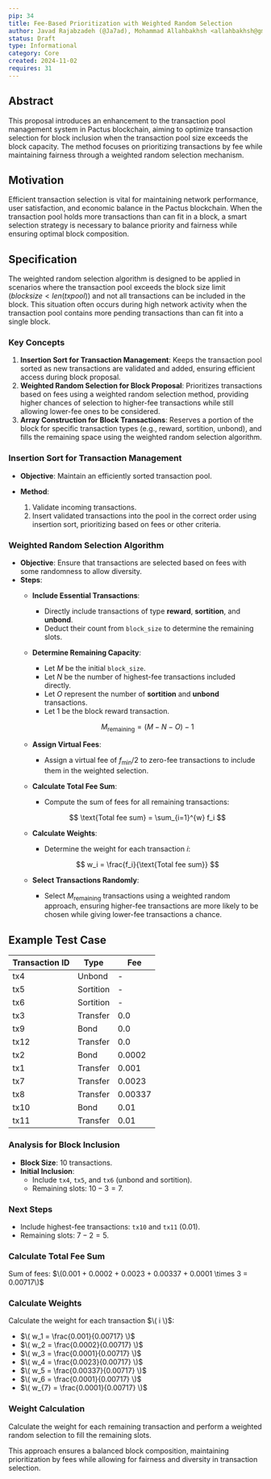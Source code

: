```yaml
---
pip: 34
title: Fee-Based Prioritization with Weighted Random Selection
author: Javad Rajabzadeh (@Ja7ad), Mohammad Allahbakhsh <allahbakhsh@gmail.com>
status: Draft
type: Informational
category: Core
created: 2024-11-02
requires: 31
---
```


## Abstract

This proposal introduces an enhancement to the transaction pool management system in Pactus blockchain, aiming to optimize
transaction selection for block inclusion when the transaction pool size exceeds the block capacity. The method focuses on
prioritizing transactions by fee while maintaining fairness through a weighted random selection mechanism.

## Motivation

Efficient transaction selection is vital for maintaining network performance, user satisfaction, and economic balance in the
Pactus blockchain. When the transaction pool holds more transactions than can fit in a block, a smart selection strategy is
necessary to balance priority and fairness while ensuring optimal block composition.

## Specification

The weighted random selection algorithm is designed to be applied in scenarios where the transaction pool exceeds the block
size limit ($block size < len(tx pool)$) and not all transactions can be included in the block. This situation often occurs
during high network activity when the transaction pool contains more pending transactions than can fit into a single block.

### Key Concepts

1. **Insertion Sort for Transaction Management**: Keeps the transaction pool sorted as new transactions are validated and added,
ensuring efficient access during block proposal.
2. **Weighted Random Selection for Block Proposal**: Prioritizes transactions based on fees using a weighted random selection method,
providing higher chances of selection to higher-fee transactions while still allowing lower-fee ones to be considered.
3. **Array Construction for Block Transactions**: Reserves a portion of the block for specific transaction types (e.g., reward,
sortition, unbond), and fills the remaining space using the weighted random selection algorithm.

### Insertion Sort for Transaction Management

- **Objective**: Maintain an efficiently sorted transaction pool.
- **Method**:
  
  1. Validate incoming transactions.
  2. Insert validated transactions into the pool in the correct order using insertion sort, prioritizing based on fees or other criteria.

### Weighted Random Selection Algorithm

- **Objective**: Ensure that transactions are selected based on fees with some randomness to allow diversity.
- **Steps**:
  - **Include Essential Transactions**:
    - Directly include transactions of type **reward**, **sortition**, and **unbond**.
    - Deduct their count from `block_size` to determine the remaining slots.
  - **Determine Remaining Capacity**:
    - Let $M$ be the initial `block_size`.
    - Let $N$ be the number of highest-fee transactions included directly.
    - Let $O$ represent the number of **sortition** and **unbond** transactions.
    - Let $1$ be the block reward transaction.
      
    $$
    M_{\text{remaining}} = (M - N - O) - 1
    $$

  - **Assign Virtual Fees**:
    
    - Assign a virtual fee of $f_{\text{min}} / 2$ to zero-fee transactions to include them in the weighted selection.
  
  - **Calculate Total Fee Sum**:
    
    - Compute the sum of fees for all remaining transactions:
      
    $$
    \text{Total fee sum} = \sum_{i=1}^{w} f_i
    $$

  - **Calculate Weights**:
    
    - Determine the weight for each transaction $i$:
      
    $$
    w_i = \frac{f_i}{\text{Total fee sum}}
    $$

  - **Select Transactions Randomly**:
    
    - Select $M_{\text{remaining}}$ transactions using a weighted random approach, ensuring higher-fee transactions are more
    likely to be chosen while giving lower-fee transactions a chance.

## Example Test Case

| **Transaction ID** | **Type**      | **Fee**  |
|---------------------|---------------|----------|
| tx4                 | Unbond        | -        |
| tx5                 | Sortition     | -        |
| tx6                 | Sortition     | -        |
| tx3                 | Transfer      | 0.0      |
| tx9                 | Bond          | 0.0      |
| tx12                | Transfer      | 0.0      |
| tx2                 | Bond          | 0.0002   |
| tx1                 | Transfer      | 0.001    |
| tx7                 | Transfer      | 0.0023   |
| tx8                 | Transfer      | 0.00337  |
| tx10                | Bond          | 0.01     |
| tx11                | Transfer      | 0.01     |

### Analysis for Block Inclusion

- **Block Size**: 10 transactions.
- **Initial Inclusion**:
  - Include `tx4`, `tx5`, and `tx6` (unbond and sortition).
  - Remaining slots: $10 - 3 = 7$.

### Next Steps
- Include highest-fee transactions: `tx10` and `tx11` (0.01).
- Remaining slots: $7 - 2 = 5$.

### Calculate Total Fee Sum

Sum of fees: $\(0.001 + 0.0002 + 0.0023 + 0.00337 + 0.0001 \times 3 = 0.00717\)$

### Calculate Weights

Calculate the weight for each transaction $\( i \)$:

- $\( w_1 = \frac{0.001}{0.00717} \)$
- $\( w_2 = \frac{0.0002}{0.00717} \)$
- $\( w_3 = \frac{0.0001}{0.00717} \)$
- $\( w_4 = \frac{0.0023}{0.00717} \)$
- $\( w_5 = \frac{0.00337}{0.00717} \)$
- $\( w_6 = \frac{0.0001}{0.00717} \)$
- $\( w_{7} = \frac{0.0001}{0.00717} \)$

### Weight Calculation

Calculate the weight for each remaining transaction and perform a weighted random selection to fill the remaining slots.

This approach ensures a balanced block composition, maintaining prioritization by fees while allowing for fairness and diversity
in transaction selection.
